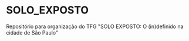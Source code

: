 # SOLO_EXPOSTO
Repositório para organização do TFG "SOLO EXPOSTO: O (in)definido na cidade de São Paulo"
